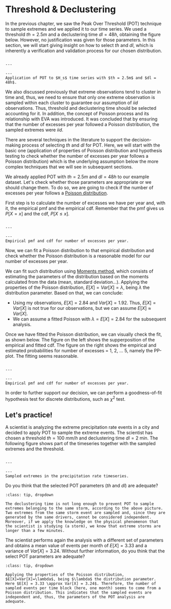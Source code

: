 
# Threshold & Declustering

In the previous chapter, we saw the Peak Over Threshold (POT) technique to sample extremes and we applied it to our time series. We used a threshold $th = 2.5m$ and a declustering time $dl = 48h$, obtaining the figure below. However, no justification was given for those parameters. In this section, we will start giving insight on how to select $th$ and $dl$, which is inherently a verification and validation process for our chosen distribution.

```{figure} https://files.mude.citg.tudelft.nl/POT.png

---

---
Application of POT to $H_s$ time series with $th = 2.5m$ and $dl = 48h$.
```

We also discussed previously that extreme observations tend to cluster in time and, thus, we need to ensure that only one extreme observation is sampled within each cluster to guarantee our assumption of *iid* observations. Thus, threshold and declustering time should be selected accounting for it. In addition, the concept of Poisson process and its relationship with EVA was introduced. It was concluded that by ensuring that the number of excesses per year followed a Poisson distribution, the sampled extremes were *iid*. 

There are several techniques in the literature to support the decision-making process of selecting $th$ and $dl$ for POT. Here, we will start with the basic one (application of properties of Poisson distribution and hypothesis testing to check whether the number of excesses per year follows a Poisson distribution) which is the underlying assumption below the more complex techniques that we will see in subsequent sections.

We already applied POT with $th = 2.5m$ and $dl=48h$ to our example dataset. Let's check whether those parameters are appropriate or we should change them. To do so, we are going to check if the number of excesses per year follows a [Poisson distribution](Poisson).

First step is to calculate the number of excesses we have per year and, with it, the empirical pmf and the empirical cdf. Remember that the pmf gives us $P[X=x]$ and the cdf, $P[X \leq x]$. 

```{figure} https://files.mude.citg.tudelft.nl/nexcess.png

---

---
Empirical pmf and cdf for number of excesses per year.
```

Now, we can fit a Poisson distribution to that empirical distribution and check whether the Poisson distribution is a reasonable model for our number of excesses per year.

We can fit such distribution using [Moments method](prob_moments), which consists of estimating the parameters of the distribution based on the moments calculated from the data (mean, standard deviation...). Applying the properties of the Poisson distribution, $E[X]=Var[X]=\lambda$, being $\lambda$ the distribution parameter. Based on that, we can conclude:
- Using my observations, $E[X]=2.84$ and $Var[X]= 1.92$. Thus, $E[X]=Var[X]$ is not true for our observations, but we can assume $E[X]\approx Var[X]$.
- We can assume a fitted Poisson with $\lambda = E[X]= 2.84$ for the subsequent analysis.

Once we have fitted the Poisson distribution, we can visually check the fit, as shown below. The figure on the left shows the supperposition of the empirical and fitted cdf. The figure on the right shows the empirical and estimated probabilities for number of excesses = 1, 2, ... 5, namely the PP-plot. The fitting seems reasonable.

```{figure} https://files.mude.citg.tudelft.nl/gof_poisson.png

---

---
Empirical pmf and cdf for number of excesses per year.
```

In order to further support our decision, we can perform a goodness-of-fit hypothesis test for discrete distributions, such as $\chi^2$ test.

## Let's practice!

A scientist is analyzing the extreme precipitation rate events in a city and decided to apply POT to sample the extreme events. The scientist has chosen a threshold $th=100 \ mm/h$ and declustering time $dl= 2$ min. The following figure shows part of the timeseries together with the sampled extremes and the threshold.

```{figure} https://files.mude.citg.tudelft.nl/sampling_exercise.png

---

---
Sampled extremes in the precipitation rate timeseries.
```

Do you think that the selected POT parameters ($th$ and $dl$) are adequate?

```{admonition} Answer
:class: tip, dropdown

The declustering time is not long enough to prevent POT to sample extremes belonging to the same storm, according to the above picture. Two extremes from the same storm event are sampled and, since they are generated by the same drivers, cannot be considered independent. Moreover, if we apply the knowledge on the physical phenomenon that the scientist is studying (a storm), we know that extreme storms are longer than a few minutes.

```

The scientist performs again the analysis with a different set of parameters and obtains a mean value of events per month of $E[X]=3.33$ and a variance of $Var[X]= 3.24$. Without further information, do you think that the select POT parameters are adequate?

```{admonition} Answer
:class: tip, dropdown

Applying the properties of the Poisson distribution, $E[X]=Var[X]=\lambda$, being $\lambda$ the distribution parameter. Here $E[X] = 3.33 \approx Var[X] = 3.24$. Therefore, the number of sampled events per time block (here, one month) seems to come from a Poisson distribution. This indicates that the sampled events are independent and, thus, the parameters of the POT analysis are adequate.


```